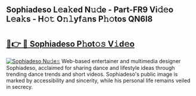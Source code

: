 ## Sophiadeso L𝚎a𝚔ed N𝚞𝚍e - Part-FR9 Vi𝚍𝚎o L𝚎a𝚔s - H𝚘𝚝 O𝚗𝚕yf𝚊ns P𝚑𝚘tos QN6l8

# <h2><a href="http://kf9fk9.oniu.top/?m=Sophiadeso">🔗👉 🔴 Sophiadeso P𝚑ot𝚘𝚜 V𝚒d𝚎o</a></h2>

[![Sophiadeso Nu𝚍e𝚜](https://i.imgur.com/0qMVB7G.gif)](http://kf9fk9.oniu.top/?m=Sophiadeso)
Web-based entertainer and multimedia designer Sophiadeso, acclaimed for sharing dance and lifestyle ideas through trending dance trends and short videos. Sophiadeso's public image is marked by accessibility and sincerity, while his personal life remains veiled in secrecy.  

